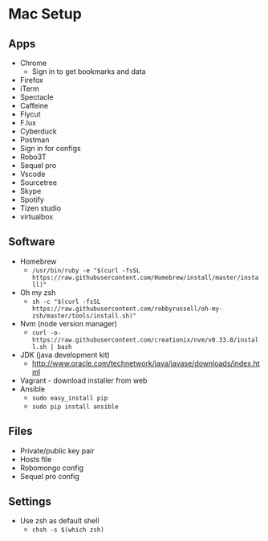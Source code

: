 # Mac Setup

## Apps
* Chrome
    * Sign in to get bookmarks and data
* Firefox
* iTerm
* Spectacle
* Caffeine
* Flycut
* F.lux
* Cyberduck
* Postman
* Sign in for configs
* Robo3T
* Sequel pro
* Vscode
* Sourcetree
* Skype
* Spotify
* Tizen studio
* virtualbox

## Software
* Homebrew
    * `/usr/bin/ruby -e "$(curl -fsSL https://raw.githubusercontent.com/Homebrew/install/master/install)"`
* Oh my zsh
    * `sh -c "$(curl -fsSL https://raw.githubusercontent.com/robbyrussell/oh-my-zsh/master/tools/install.sh)"`
* Nvm (node version manager)
    * `curl -o- https://raw.githubusercontent.com/creationix/nvm/v0.33.8/install.sh | bash`
* JDK (java development kit)
    * http://www.oracle.com/technetwork/java/javase/downloads/index.html
* Vagrant - download installer from web
* Ansible
    * `sudo easy_install pip`
    * `sudo pip install ansible`

## Files
* Private/public key pair
* Hosts file
* Robomongo config
* Sequel pro config

## Settings
* Use zsh as default shell
    * `chsh -s $(which zsh)`
